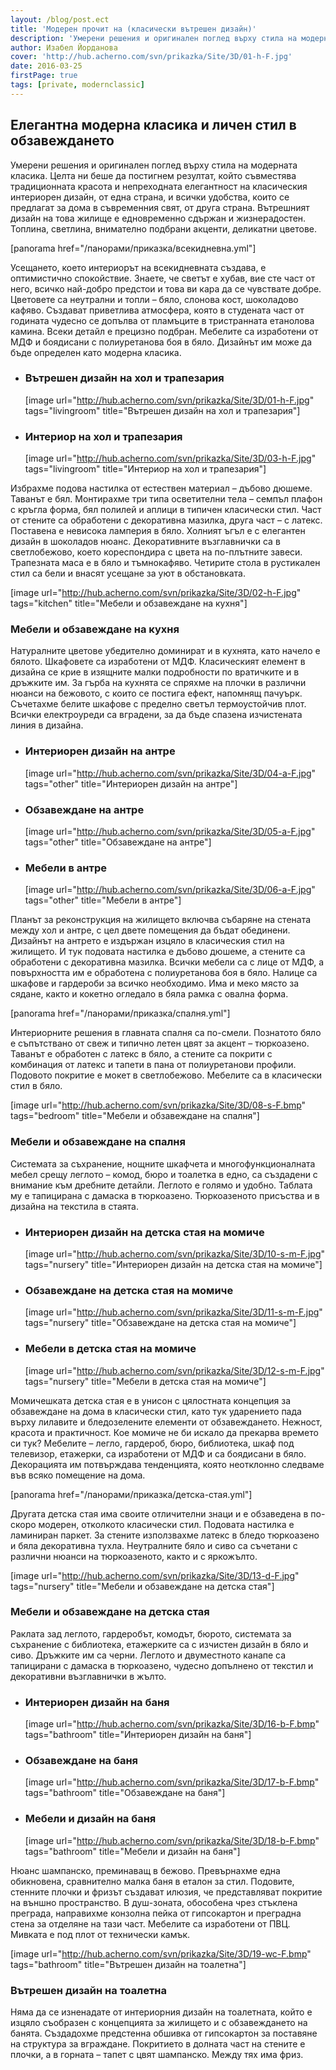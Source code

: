```yaml
---
layout: /blog/post.ect
title: 'Модерен прочит на (класически вътрешен дизайн)'
description: 'Умерени решения и оригинален поглед върху стила на модерната класика. Целта ни беше да постигнем резултат, който съвместява традиционната красота и непреходната елегантност на класическия интериорен дизайн, от една страна, и всички удобства, които се предлагат за дома в съвременния свят, от друга страна. Вътрешният дизайн на това жилище е едновременно сдържан и жизнерадостен. Топлина, светлина, внимателно подбрани акценти, деликатни цветове.'
author: Изабел Йорданова
cover: 'http://hub.acherno.com/svn/prikazka/Site/3D/01-h-F.jpg'
date: 2016-03-25
firstPage: true
tags: [private, modernclassic]
---
```

## **Елегантна модерна класика** и личен стил в обзавеждането
Умерени решения и оригинален поглед върху стила на модерната класика. Целта ни беше да постигнем резултат, който съвместява традиционната красота и непреходната елегантност на класическия интериорен дизайн, от една страна, и всички удобства, които се предлагат за дома в съвременния свят, от друга страна. Вътрешният дизайн на това жилище е едновременно сдържан и жизнерадостен. Топлина, светлина, внимателно подбрани акценти, деликатни цветове.

[panorama href="/панорами/приказка/всекидневна.yml"]

Усещането, което интериорът на всекидневната създава, е оптимистично спокойствие. Знаете, че светът е хубав, вие сте част от него, всичко най-добро предстои и това ви кара да се чувствате добре. Цветовете са неутрални и топли – бяло, слонова кост, шоколадово кафяво. Създават приветлива атмосфера, която в студената част от годината чудесно се допълва от пламъците в тристранната етанолова камина. Всеки детайл е прецизно подбран. Мебелите са изработени от МДФ и боядисани с полиуретанова боя в бяло. Дизайнът им може да бъде определен като модерна класика.  

-   ### Вътрешен дизайн на **хол и трапезария**
    [image url="http://hub.acherno.com/svn/prikazka/Site/3D/01-h-F.jpg" tags="livingroom" title="Вътрешен дизайн на хол и трапезария"]
-   ### Интериор на **хол и трапезария**
    [image url="http://hub.acherno.com/svn/prikazka/Site/3D/03-h-F.jpg" tags="livingroom" title="Интериор на хол и трапезария"]

Избрахме подова настилка от естествен материал – дъбово дюшеме. Таванът е бял. Монтирахме три типа осветителни тела – семпъл плафон с кръгла форма, бял полилей и аплици в типичен класически стил. Част от стените са обработени с декоративна мазилка, друга част – с латекс. Поставена е невисока ламперия в бяло. Холният ъгъл е с елегантен дизайн в шоколадов нюанс. Декоративните възглавнички са в светлобежово, което кореспондира с цвета на по-плътните завеси. Трапезната маса е в бяло и тъмнокафяво. Четирите стола в рустикален стил са бели и внасят усещане за уют в обстановката.

[image url="http://hub.acherno.com/svn/prikazka/Site/3D/02-h-F.jpg" tags="kitchen" title="Мебели и обзавеждане на кухня"]
### Мебели и обзавеждане на **кухня**

Натуралните цветове убедително доминират и в кухнята, като начело е бялото. Шкафовете са изработени от МДФ. Класическият елемент в дизайна се крие в изящните малки подробности по вратичките и в дръжките им. За гърба на кухнята се спряхме на плочки в различни нюанси на бежовото, с които се постига ефект, напомнящ пачуърк. Съчетахме белите шкафове с пределно светъл термоустойчив плот. Всички електроуреди са вградени, за да бъде спазена изчистената линия в дизайна.

-   ### Интериорен дизайн на **антре**
    [image url="http://hub.acherno.com/svn/prikazka/Site/3D/04-a-F.jpg" tags="other" title="Интериорен дизайн на антре"]
-   ### Обзавеждане на **антре**
    [image url="http://hub.acherno.com/svn/prikazka/Site/3D/05-a-F.jpg" tags="other" title="Обзавеждане на антре"]
-   ### Мебели в **антре**
    [image url="http://hub.acherno.com/svn/prikazka/Site/3D/06-a-F.jpg" tags="other" title="Мебели в антре"]

Планът за реконструкция на жилището включва събаряне на стената между хол и антре, с цел двете помещения да бъдат обединени. Дизайнът на антрето е издържан изцяло в класическия стил на жилището. И тук подовата настилка е дъбово дюшеме, а стените са обработени с декоративна мазилка. Всички мебели са с лице от МДФ, а повърхността им е обработена с полиуретанова боя в бяло. Налице са шкафове и гардероби за всичко необходимо. Има и меко място за сядане, както и кокетно огледало в бяла рамка с овална форма.

[panorama href="/панорами/приказка/спалня.yml"]

Интериорните решения в главната спалня са по-смели. Познатото бяло е съпътствано от свеж и типично летен цвят за акцент – тюркоазено. Таванът е обработен с латекс в бяло, а стените са покрити с комбинация от латекс и тапети в пана от полиуретанови профили. Подовото покритие е мокет в светлобежово. Мебелите са в класически стил в бяло.

[image url="http://hub.acherno.com/svn/prikazka/Site/3D/08-s-F.bmp" tags="bedroom" title="Мебели и обзавеждане на спалня"]
### Мебели и обзавеждане на **спалня**

Системата за съхранение, нощните шкафчета и многофункционалната мебел срещу леглото – комод, бюро и тоалетка в едно, са създадени с внимание към дребните детайли. Леглото е голямо и удобно. Таблата му е тапицирана с дамаска в тюркоазено. Тюркоазеното присъства и в дизайна на текстила в стаята.

-   ### Интериорен дизайн на **детска стая на момиче**
    [image url="http://hub.acherno.com/svn/prikazka/Site/3D/10-s-m-F.jpg" tags="nursery" title="Интериорен дизайн на детска стая на момиче"]
-   ### Обзавеждане на **детска стая на момиче**
    [image url="http://hub.acherno.com/svn/prikazka/Site/3D/11-s-m-F.jpg" tags="nursery" title="Обзавеждане на детска стая на момиче"]
-   ### Мебели в **детска стая на момиче**
    [image url="http://hub.acherno.com/svn/prikazka/Site/3D/12-s-m-F.jpg" tags="nursery" title="Мебели в детска стая на момиче"]

Момичешката детска стая е в унисон с цялостната концепция за обзавеждане на дома в класически стил, като тук ударението пада върху лилавите и бледозелените елементи от обзавеждането. Нежност, красота и практичност. Кое момиче не би искало да прекарва времето си тук? Мебелите – легло, гардероб, бюро, библиотека, шкаф под телевизор, етажерки, са изработени от МДФ и са боядисани в бяло. Декорацията им потвърждава тенденцията, която неотклонно следваме във всяко помещение на дома.

[panorama href="/панорами/приказка/детска-стая.yml"]

Другата детска стая има своите отличителни знаци и е обзаведена в по-скоро модерен, отколкото класически стил. Подовата настилка е ламиниран паркет. За стените използвахме латекс в бледо тюркоазено и бяла декоративна тухла. Неутралните бяло и сиво са съчетани с различни нюанси на тюркоазеното, както и с яркожълто.

[image url="http://hub.acherno.com/svn/prikazka/Site/3D/13-d-F.jpg" tags="nursery" title="Мебели и обзавеждане на детска стая"]
### Мебели и обзавеждане на **детска стая**

Раклата зад леглото, гардеробът, комодът, бюрото, системата за съхранение с библиотека, етажерките са с изчистен дизайн в бяло и сиво. Дръжките им са черни. Леглото и двуместното канапе са тапицирани с дамаска в тюркоазено, чудесно допълнено от текстил и декоративни възглавнички в жълто.

-   ### Интериорен дизайн на **баня**
    [image url="http://hub.acherno.com/svn/prikazka/Site/3D/16-b-F.bmp" tags="bathroom" title="Интериорен дизайн на баня"]
-   ### Обзавеждане на **баня**
    [image url="http://hub.acherno.com/svn/prikazka/Site/3D/17-b-F.bmp" tags="bathroom" title="Обзавеждане на баня"]
-   ### Мебели и дизайн на **баня**
    [image url="http://hub.acherno.com/svn/prikazka/Site/3D/18-b-F.bmp" tags="bathroom" title="Мебели и дизайн на баня"]

Нюанс шампанско, преминаващ в бежово. Превърнахме една обикновена, сравнително малка баня в еталон за стил. Подовите, стенните плочки и фризът създават илюзия, че представляват покритие на външно пространство. В душ-зоната, обособена чрез стъклена преграда, направихме конзолна пейка от гипсокартон и преградна стена за отделяне на тази част. Мебелите са изработени от ПВЦ. Мивката е под плот от технически камък.

[image url="http://hub.acherno.com/svn/prikazka/Site/3D/19-wc-F.bmp" tags="bathroom" title="Вътрешен дизайн на тоалетна"]
### Вътрешен дизайн на **тоалетна**

Няма да се изненадате от интериорния дизайн на тоалетната, който е изцяло съобразен с концепцията за жилището и с обзавеждането на банята. Създадохме предстенна обшивка от гипсокартон за поставяне на структура за вграждане. Покритието в долната част на стените е плочки, а в горната – тапет с цвят шампанско. Между тях има фриз.
